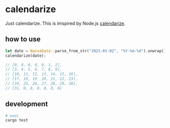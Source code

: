 # calendarize

Just calendarize. This is imspired by Node.js [calendarize](https://github.com/lukeed/calendarize).

## how to use

```rs
let date = NaiveDate::parse_from_str("2021-01-02", "%Y-%m-%d").unwrap();
calendarize(date);

// [0, 0, 0, 0, 0, 1, 2],
// [3, 4, 5, 6, 7, 8, 9],
// [10, 11, 12, 13, 14, 15, 16],
// [17, 18, 19, 20, 21, 22, 23],
// [24, 25, 26, 27, 28, 29, 30],
// [31, 0, 0, 0, 0, 0, 0]
```

## development

```sh
# exec
cargo test
```

